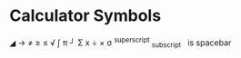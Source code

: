 # Calculator Symbols
◢ → ≠ ≥ ≤ √ ∫ π ┘ Σ x ÷ × σ <sup>superscript</sup> <sub>subscript</sub>  &nbsp; is spacebar 
